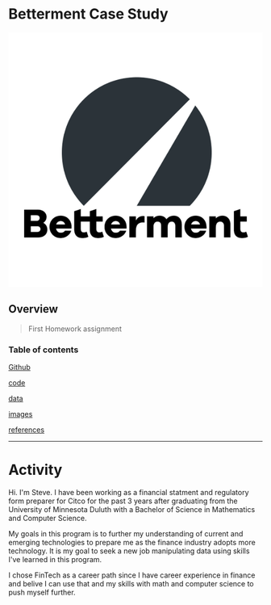 # Betterment Case Study

![Screenshot](./Betterment-Logo.png)

## Overview

> First Homework assignment

### Table of contents

[Github](https://github.com)

[code](./code)

[data](./data)

[images](./images)

[references](./references)

---

# Activity

Hi. I'm Steve. I have been working as a financial statment and regulatory form preparer for Citco for the past 3 years after graduating from the University of Minnesota Duluth with a Bachelor of Science in Mathematics and Computer Science.

My goals in this program is to further my understanding of current and emerging technologies to prepare me as the finance industry adopts more technology. It is my goal to seek a new job manipulating data using skills I've learned in this program.

I chose FinTech as a career path since I have career experience in finance and belive I can use that and my skills with math and computer science to push myself further.